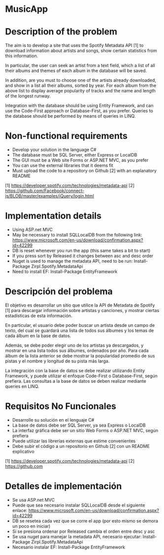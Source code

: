 # MusicApp

# Description of the problem
 
 The aim is to develop a site that uses the Spotify Metadata API [1] to download information about artists and songs, show certain statistics from this information.
 
 In particular, the user can seek an artist from a text field, which a list of all their albums and themes of each album in the database will be saved.
 
 In addition, are you must to choose one of the artists already downloaded, and show in a list all their albums, sorted by year. For each album from the above list to display average popularity of tracks and the name and length of the longest runway.
 
 Integration with the database should be using Entity Framework, and can use the Code-First approach or Database-First, as you prefer. Queries to the database should be performed by means of queries in LINQ.
 
# Non-functional requirements

- Develop your solution in the language C#
- The database must be SQL Server, either Express or LocalDB
- The GUI must be a Web site Forms or ASP.NET MVC, as you prefer
- You can use the external libraries that it deems fit
- Must upload the code to a repository on Github [2] with an explanatory README
 
 [1] https://developer.spotify.com/technologies/metadata-api
 [2] https://github.com/Facebook/connect-js/BLOB/master/examples/jQuery/login.html
 
# Implementation details
- Using ASP.net MVC
- May be necessary to install SQLLocalDB from the following link: https://www.microsoft.com/en-us/download/confirmation.aspx?id=42299
- DB is reset whenever you run the app (this same takes a bit to start)
- If you press sort by Released it changes between asc and desc order
- Nuget is used to manage the metadata API, need to be run: Install-Package Zirpl.Spotify.MetadataApi
- Need to install EF: Install-Package EntityFramework



# Descripción del problema

El objetivo es desarrollar un sitio que utilice la API de Metadata de Spotify [1] para descargar información sobre artistas y canciones, y mostrar ciertas estadísticas de esta información.

En particular, el usuario debe poder buscar un artista desde un campo de texto, del cual se guardará una lista de todos sus álbumes y los temas de cada álbum en la base de datos.

Además, se debe poder elegir uno de los artistas ya descargados, y mostrar en una lista todos sus álbumes, ordenados por año. Para cada álbum de la lista anterior se debe mostrar la popularidad promedio de sus pistas y el nombre y longitud de su pista más larga.

La integración con la base de datos se debe realizar utilizando Entity Framework, y puede utilizar el enfoque Code-First o Database-First, según prefiera. Las consultas a la base de datos se deben realizar mediante queries en LINQ.

# Requisitos No Funcionales

- Desarrolle su solución en el lenguaje C#
- La base de datos debe ser SQL Server, ya sea Express o LocalDB
- La interfaz gráfica debe ser un sitio Web Forms o ASP.NET MVC, según prefiera
- Puede utilizar las librerías externas que estime convenientes
- Debe subir el código a un repositorio en Github [2] con un README explicativo

[1] https://developer.spotify.com/technologies/metadata-api
[2] https://github.com

# Detalles de implementación
- Se usa ASP.net MVC
- Puede que sea necesario instalar SQLLocalDB desde el siguiente enlace: https://www.microsoft.com/en-us/download/confirmation.aspx?id=42299
- DB se resetea cada vez que se corre el app (por esto mismo se demora un poco en iniciar)
- Si se presiona ordenar por Released cambia el orden entre desc y asc
- Se usa nuget para manejar la metadata API, necesario ejecutar: Install-Package Zirpl.Spotify.MetadataApi
- Necesario instalar EF: Install-Package EntityFramework
